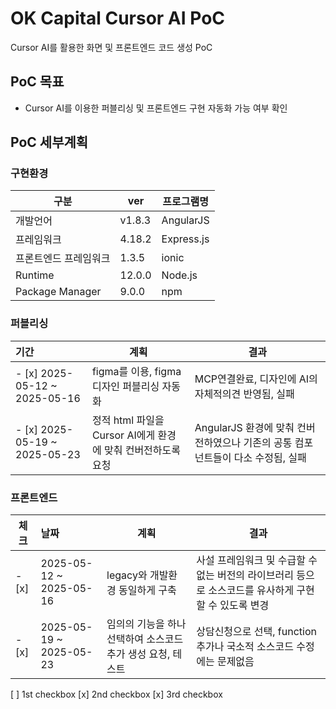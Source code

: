 # OK Capital Cursor AI PoC
Cursor AI를 활용한 화면 및 프론트엔드 코드 생성 PoC

## PoC 목표
* Cursor AI를 이용한 퍼블리싱 및 프론트엔드 구현 자동화 가능 여부 확인

## PoC 세부계획
### 구현환경
|구분|ver|프로그램명|
|---|---|---|
|개발언어|v1.8.3|AngularJS|
|프레임워크|4.18.2|Express.js|
|프론트엔드 프레임워크|1.3.5|ionic|
|Runtime|12.0.0|Node.js|
|Package Manager|9.0.0|npm|

### 퍼블리싱
|기간|계획|결과|
|:---|---|---|
|- [x] 2025-05-12 ~  2025-05-16|figma를 이용, figma 디자인 퍼블리싱 자동화|MCP연결완료, 디자인에 AI의 자체적의견 반영됨, 실패|
|- [x] 2025-05-19 ~  2025-05-23|정적 html 파일을 Cursor AI에게 환경에 맞춰 컨버전하도록 요청|AngularJS 환경에 맞춰 컨버전하였으나 기존의 공통 컴포넌트들이 다소 수정됨, 실패|

### 프론트엔드
|체크|날짜|계획|결과|
|---|:---|---|---|
|- [x]| 2025-05-12 ~  2025-05-16|legacy와 개발환경 동일하게 구축|사설 프레임워크 및 수급할 수 없는 버전의 라이브러리 등으로 소스코드를 유사하게 구현할 수 있도록 변경|
|- [x]| 2025-05-19 ~  2025-05-23|임의의 기능을 하나 선택하여 소스코드 추가 생성 요청, 테스트|상담신청으로 선택, function 추가나 국소적 소스코드 수정에는 문제없음|

[ ] 1st checkbox
[x] 2nd checkbox
[x] 3rd checkbox
